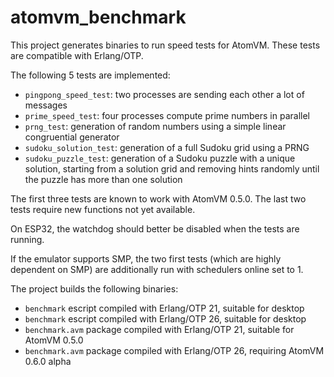 # atomvm_benchmark

This project generates binaries to run speed tests for AtomVM. These tests are compatible with Erlang/OTP.

The following 5 tests are implemented:
- `pingpong_speed_test`: two processes are sending each other a lot of messages
- `prime_speed_test`: four processes compute prime numbers in parallel
- `prng_test`: generation of random numbers using a simple linear congruential generator
- `sudoku_solution_test`: generation of a full Sudoku grid using a PRNG
- `sudoku_puzzle_test`: generation of a Sudoku puzzle with a unique solution, starting from a solution grid and removing hints randomly until the puzzle has more than one solution

The first three tests are known to work with AtomVM 0.5.0.
The last two tests require new functions not yet available.

On ESP32, the watchdog should better be disabled when the tests are running.

If the emulator supports SMP, the two first tests (which are highly dependent on SMP) are additionally run with schedulers online set to 1.

The project builds the following binaries:
- `benchmark` escript compiled with Erlang/OTP 21, suitable for desktop
- `benchmark` escript compiled with Erlang/OTP 26, suitable for desktop
- `benchmark.avm` package compiled with Erlang/OTP 21, suitable for AtomVM 0.5.0
- `benchmark.avm` package compiled with Erlang/OTP 26, requiring AtomVM 0.6.0 alpha
